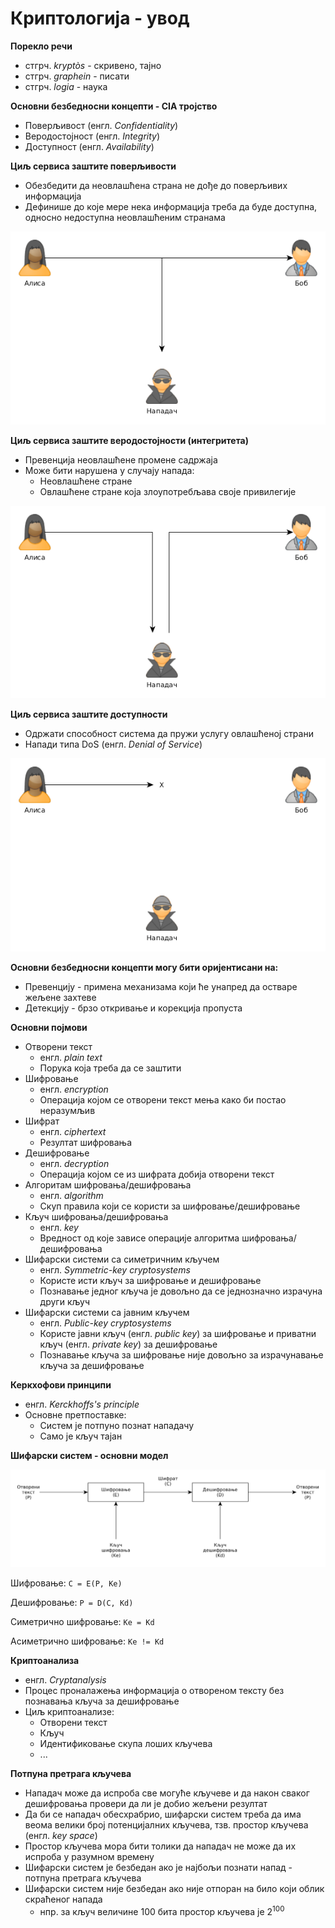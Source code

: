 # Криптологија - увод

**Порекло речи**

- стгрч. *kryptòs* - скривено, тајно
- стгрч. *graphein* - писати
- стгрч. *logia* - наука

**Основни безбедносни концепти - CIA тројство**

- Поверљивост (енгл. *Confidentiality*)
- Веродостојност (енгл. *Integrity*)
- Доступност (енгл. *Availability*)

**Циљ сервиса заштите поверљивости**

- Обезбедити да неовлашћена страна не дође до поверљивих информација
- Дефинише до које мере нека информација треба да буде доступна, односно недоступна неовлашћеним странама

<p align="center">
	<img src="../../../assets/cia_confidentiality.png" alt="Поверљивост">
</p>

**Циљ сервиса заштите веродостојности (интегритета)**

- Превенција неовлашћене промене садржаја
- Може бити нарушена у случају напада:
	- Неовлашћене стране
	- Овлашћене стране која злоупотребљава своје привилегије

<p align="center">
	<img src="../../../assets/cia_integrity.png" alt="Веродостојност">
</p>

**Циљ сервиса заштите доступности**

- Одржати способност система да пружи услугу овлашћеној страни
- Напади типа DoS (енгл. *Denial of Service*)

<p align="center">
	<img src="../../../assets/cia_availability.png" alt="Доступност">
</p>

**Основни безбедносни концепти могу бити оријентисани на:**

- Превенцију - примена механизама који ће унапред да остваре жељене захтеве
- Детекцију - брзо откривање и корекција пропуста

**Основни појмови**

- Отворени текст
	- енгл. *plain text*
	- Порука која треба да се заштити
- Шифровање
	- енгл. *encryption*
	- Операција којом се отворени текст мења како би постао неразумљив
- Шифрат
	- енгл. *ciphertext*
	- Резултат шифровања
- Дешифровање
	- енгл. *decryption*
	- Операција којом се из шифрата добија отворени текст
- Алгоритам шифровања/дешифровања
	- енгл. *algorithm*
	- Скуп правила који се користи за шифровање/дешифровање
- Кључ шифровања/дешифровања
	- енгл. *key*
	- Вредност од које зависе операције алгоритма шифровања/дешифровања
- Шифарски системи са симетричним кључем
	- енгл. *Symmetric-key cryptosystems*
	- Користе исти кључ за шифровање и дешифровање
	- Познавање једног кључа је довољно да се једнозначно израчуна други кључ
- Шифарски системи са јавним кључем
	- енгл. *Public-key cryptosystems*
	- Користе јавни кључ (енгл. *public key*) за шифровање и приватни кључ (енгл. *private key*) за дешифровање
	- Познавање кључа за шифровање није довољно за израчунавање кључа за дешифровање

**Керкхофови принципи**

- енгл. *Kerckhoffs's principle*
- Основне претпоставке:
	- Систем је потпуно познат нападачу
	- Само је кључ тајан

**Шифарски систем - основни модел**

<p align="center">
	<img src="../../../assets/cryptosystem.png" alt="Шифарски систем - основни модел">
</p>

Шифровање: `C = E(P, Ke)`

Дешифровање: `P = D(C, Kd)`

Симетрично шифровање: `Ke = Kd`

Асиметрично шифровање: `Ke != Kd`

**Криптоанализа**

- енгл. *Cryptanalysis*
- Процес проналажења информација о отвореном тексту без познавања кључа за дешифровање
- Циљ криптоанализе:
	- Отворени текст
	- Кључ
	- Идентификовање скупа лоших кључева
	- ...

**Потпуна претрага кључева**

- Нападач може да испроба све могуће кључеве и да након сваког дешифровања провери да ли је добио жељени резултат
- Да би се нападач обесхрабрио, шифарски систем треба да има веома велики број потенцијалних кључева, тзв. простор кључева (енгл. *key space*)
- Простор кључева мора бити толики да нападач не може да их испроба у разумном времену
- Шифарски систем је безбедан ако је најбољи познати напад - потпуна претрага кључева
- Шифарски систем није безбедан ако није отпоран на било који облик скраћеног напада
	- нпр. за кључ величине 100 бита простор кључева је 2<sup>100</sup>
